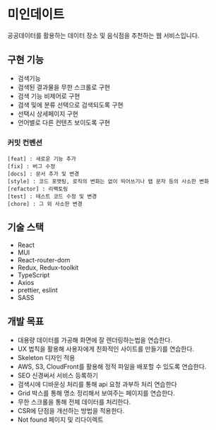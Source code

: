 # 미인데이트

공공데이터를 활용하는 데이터 장소 및 음식점을 추천하는 웹 서비스입니다.

## 구현 기능

- 검색기능
- 검색된 결과물을 무한 스크롤로 구현
- 검색 기능 비제어로 구현
- 검색 및에 분류 선택으로 검색되도록 구현
- 선택시 상세페이지 구현
- 언어별로 다른 컨텐츠 보이도록 구현

### 커밋 컨벤션

```
[feat] : 새로운 기능 추가
[fix] : 버그 수정
[docs] : 문서 추가 및 변경
[style] : 코드 포맷팅, 로직의 변화는 없이 띄어쓰기나 탭 문자 등의 사소한 변화
[refactor] : 리팩토링
[test] : 테스트 코드 수정 및 변경
[chore] : 그 외 사소한 변경
```

## 기술 스택

- React
- MUI
- React-router-dom
- Redux, Redux-toolkit
- TypeScript
- Axios
- prettier, eslint
- SASS

## 개발 목표

- 대용량 데이터를 가공해 화면에 잘 렌더링하는법을 연습한다.
- UX 법칙을 활용해 사용자에게 친화적인 사이트를 만들기를 연습한다.
- Skeleton 디자인 적용
- AWS, S3, CloudFront를 활용해 정적 파일을 배포할 수 있도록 연습한다.
- SEO 신경써서 서비스 등록하기
- 검색시에 디바운싱 처리를 통해 api 요청 과부하 처리 연습한다
- Grid 박스를 통해 명소 정리해서 보여주는 페이지를 연습한다.
- 무한 스크롤을 통해 전체 데이터를 처리한다.
- CSR에 단점을 개선하는 방법을 적용한다.
- Not found 페이지 및 리다이렉트
